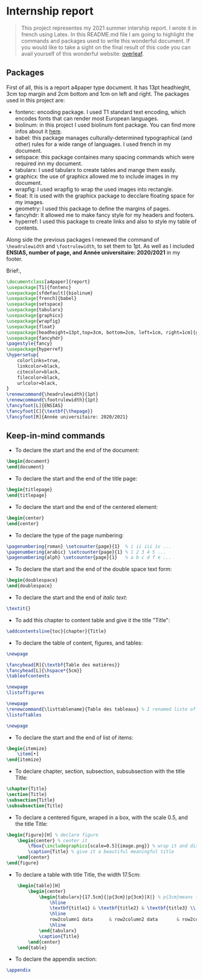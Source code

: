 # Internship report

> This project representes my 2021 summer intership report. I wrote it in french using Latex. In this README.md file I am going to highlight the commands and packages used to write this wonderful document. If you would like to take a sight on the final result of this code you can avail yourself of this wonderful website: [overleaf](https://www.overleaf.com/).

## Packages

First of all, this is a report a4paper type document. It has 13pt headhieght, 3cm top margin and 2cm bottom and 1cm on left and right. The packages used in this project are:

- fontenc: encoding package. I used T1 standard text encoding, which encodes fonts that can render most European languages.
- biolinum: in this project I used biolinum font package. You can find more infos about it [here](https://tug.org/FontCatalogue/biolinum/).
- babel: this package manages culturally-determined typographical (and other) rules for a wide range of languages. I used french in my document.
- setspace: this package containes many spacing commands which were required inn my document.
- tabularx: I used tabularx to create tables and mange them easily.
- graphicx: the use of graphicx allowed me to include images in my document.
- wrapfig: I used wrapfig to wrap the used images into rectangle.
- float: It is used with the graphicx package to decclare floating space for my images.
- geometry: I used this package to define the margins of pages.
- fancyhdr: It allowed me to make fancy style for my headers and footers.
- hyperref: I used this package to create links and also to style my table of contents.

Along side the previous packages I renewed the command of `\headrulewidth` and `\footrulewidth`, to set them to 1pt. As well as I included **ENSIAS, number of page, and Année universitaire: 2020/2021** in my footer.

Brief:,

```latex
\documentclass[a4paper]{report}
\usepackage[T1]{fontenc}
\usepackage[sfdefault]{biolinum}
\usepackage[french]{babel}
\usepackage{setspace}
\usepackage{tabularx}
\usepackage{graphicx}
\usepackage{wrapfig}
\usepackage{float}
\usepackage[headheight=13pt,top=3cm, bottom=2cm, left=1cm, right=1cm]{geometry}
\usepackage{fancyhdr}
\pagestyle{fancy}
\usepackage{hyperref}
\hypersetup{
    colorlinks=true,
    linkcolor=black,
    citecolor=black,
    filecolor=black,
    urlcolor=black,
}
\renewcommand{\headrulewidth}{1pt}
\renewcommand{\footrulewidth}{1pt}
\fancyfoot[L]{ENSIAS}
\fancyfoot[C]{\textbf{\thepage}}
\fancyfoot[R]{Année universitaire: 2020/2021}
```

## Keep-in-mind commands

- To declare the start and the end of the document:

```latex
\begin{document}
\end{document}
```

- To declare the start and the end of the title page:

```latex
\begin{titlepage}
\end{titlepage}
```

- To declare the start and the end of the centered element:

```latex
\begin{center}
\end{center}
```

- To declare the type of the page numbering:

```latex
\pagenumbering{roman} \setcounter{page}{1}  % i ii iii iv ...
\pagenumbering{arabic} \setcounter{page}{1} % 1 2 3 4 5 ...
\pagenumbering{alph} \setcounter{page}{1}   % a b c d f e ...
```

- To declare the start and the end of the double space text form:

```latex
\begin{doublespace}
\end{doublespace}
```

- To declare the start and the end of _italic text_:

```latex
\textit{}
```

- To add this chapter to content table and give it the title "Title":

```latex
\addcontentsline{toc}{chapter}{Title}
```

- To declare the table of content, figures, and tables:

```latex
\newpage

\fancyhead[R]{\textbf{Table des matières}}
\fancyhead[L]{\hspace*{5cm}}
\tableofcontents

\newpage
\listoffigures

\newpage
\renewcommand{\listtablename}{Table des tableaux} % I renamed liste of tables because it is a french document and table des tableaux is better.
\listoftables

\newpage
```

- To declare the start and the end of list of items:

```latex
\begin{itemize}
	\item[•]
\end{itemize}
```

- To declare chapter, section, subsection, subsubsection with the title Title:

```latex
\chapter{Title}
\section{Title}
\subsection{Title}
\subsubsection{Title}
```

- To declare a centered figure, wraped in a box, with the scale 0.5, and the title Title:

```latex
\begin{figure}[H] % declare figure
	\begin{center} % center it
		\fbox{\includegraphics[scale=0.5]{image.png}} % wrap it and display it
		\caption{Title} % give it a beautiful meaningful title
	\end{center}
\end{figure}
```

- To declare a table with title Title, the width 17.5cm:

```latex
	\begin{table}[H]
		\begin{center}
			\begin{tabularx}{17.5cm}{|p{3cm}|p{3cm}|X|} % p{3cm}means that the with of that column is 3cm, X takes automaticly the remaining space
				\hline
				\textbf{title1} & \textbf{title2} & \textbf{title3} \\
				\hline
				row2column1 data      & row2column2 data       & row2column3 data \\
				\hline
			\end{tabularx}
			\caption{Title}
		\end{center}
	\end{table}
```

- To declare the appendix section:

```latex
\appendix
```
